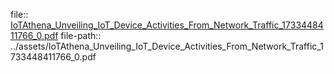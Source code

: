 file:: [IoTAthena_Unveiling_IoT_Device_Activities_From_Network_Traffic_1733448411766_0.pdf](../assets/IoTAthena_Unveiling_IoT_Device_Activities_From_Network_Traffic_1733448411766_0.pdf)
file-path:: ../assets/IoTAthena_Unveiling_IoT_Device_Activities_From_Network_Traffic_1733448411766_0.pdf

